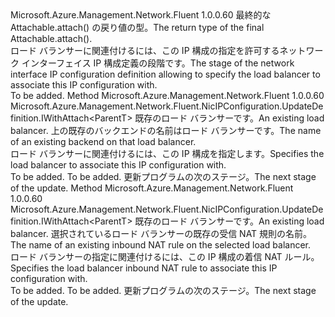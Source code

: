 <Type Name="IWithLoadBalancer&lt;ParentT&gt;" FullName="Microsoft.Azure.Management.Network.Fluent.NicIPConfiguration.UpdateDefinition.IWithLoadBalancer&lt;ParentT&gt;">
  <TypeSignature Language="C#" Value="public interface IWithLoadBalancer&lt;ParentT&gt;" />
  <TypeSignature Language="ILAsm" Value=".class public interface auto ansi abstract IWithLoadBalancer`1&lt;ParentT&gt;" />
  <TypeSignature Language="DocId" Value="T:Microsoft.Azure.Management.Network.Fluent.NicIPConfiguration.UpdateDefinition.IWithLoadBalancer`1" />
  <TypeSignature Language="VB.NET" Value="Public Interface IWithLoadBalancer(Of ParentT)" />
  <TypeSignature Language="F#" Value="type IWithLoadBalancer&lt;'ParentT&gt; = interface" />
  <AssemblyInfo>
    <AssemblyName>Microsoft.Azure.Management.Network.Fluent</AssemblyName>
    <AssemblyVersion>1.0.0.60</AssemblyVersion>
  </AssemblyInfo>
  <TypeParameters>
    <TypeParameter Name="ParentT" />
  </TypeParameters>
  <Interfaces />
  <Docs>
    <typeparam name="ParentT"><span data-ttu-id="a6665-101">最終的な Attachable.attach() の戻り値の型。</span><span class="sxs-lookup"><span data-stu-id="a6665-101">The return type of the final  Attachable.attach().</span></span></typeparam>
    <summary>
            <span data-ttu-id="a6665-102">ロード バランサーに関連付けるには、この IP 構成の指定を許可するネットワーク インターフェイス IP 構成定義の段階です。</span><span class="sxs-lookup"><span data-stu-id="a6665-102">The stage of the network interface IP configuration definition allowing to specify the load balancer to associate this IP configuration with.</span></span>
            </summary>
    <remarks>To be added.</remarks>
  </Docs>
  <Members>
    <Member MemberName="WithExistingLoadBalancerBackend">
      <MemberSignature Language="C#" Value="public Microsoft.Azure.Management.Network.Fluent.NicIPConfiguration.UpdateDefinition.IWithAttach&lt;ParentT&gt; WithExistingLoadBalancerBackend (Microsoft.Azure.Management.Network.Fluent.ILoadBalancer loadBalancer, string backendName);" />
      <MemberSignature Language="ILAsm" Value=".method public hidebysig newslot virtual instance class Microsoft.Azure.Management.Network.Fluent.NicIPConfiguration.UpdateDefinition.IWithAttach`1&lt;!ParentT&gt; WithExistingLoadBalancerBackend(class Microsoft.Azure.Management.Network.Fluent.ILoadBalancer loadBalancer, string backendName) cil managed" />
      <MemberSignature Language="DocId" Value="M:Microsoft.Azure.Management.Network.Fluent.NicIPConfiguration.UpdateDefinition.IWithLoadBalancer`1.WithExistingLoadBalancerBackend(Microsoft.Azure.Management.Network.Fluent.ILoadBalancer,System.String)" />
      <MemberSignature Language="VB.NET" Value="Public Function WithExistingLoadBalancerBackend (loadBalancer As ILoadBalancer, backendName As String) As IWithAttach(Of ParentT)" />
      <MemberSignature Language="F#" Value="abstract member WithExistingLoadBalancerBackend : Microsoft.Azure.Management.Network.Fluent.ILoadBalancer * string -&gt; Microsoft.Azure.Management.Network.Fluent.NicIPConfiguration.UpdateDefinition.IWithAttach&lt;'ParentT&gt;" Usage="iWithLoadBalancer.WithExistingLoadBalancerBackend (loadBalancer, backendName)" />
      <MemberType>Method</MemberType>
      <AssemblyInfo>
        <AssemblyName>Microsoft.Azure.Management.Network.Fluent</AssemblyName>
        <AssemblyVersion>1.0.0.60</AssemblyVersion>
      </AssemblyInfo>
      <ReturnValue>
        <ReturnType>Microsoft.Azure.Management.Network.Fluent.NicIPConfiguration.UpdateDefinition.IWithAttach&lt;ParentT&gt;</ReturnType>
      </ReturnValue>
      <Parameters>
        <Parameter Name="loadBalancer" Type="Microsoft.Azure.Management.Network.Fluent.ILoadBalancer" />
        <Parameter Name="backendName" Type="System.String" />
      </Parameters>
      <Docs>
        <param name="loadBalancer"><span data-ttu-id="a6665-103">既存のロード バランサーです。</span><span class="sxs-lookup"><span data-stu-id="a6665-103">An existing load balancer.</span></span></param>
        <param name="backendName"><span data-ttu-id="a6665-104">上の既存のバックエンドの名前はロード バランサーです。</span><span class="sxs-lookup"><span data-stu-id="a6665-104">The name of an existing backend on that load balancer.</span></span></param>
        <summary>
            <span data-ttu-id="a6665-105">ロード バランサーに関連付けるには、この IP 構成を指定します。</span><span class="sxs-lookup"><span data-stu-id="a6665-105">Specifies the load balancer to associate this IP configuration with.</span></span>
            </summary>
        <returns>To be added.</returns>
        <remarks>To be added.</remarks>
        <return><span data-ttu-id="a6665-106">更新プログラムの次のステージ。</span><span class="sxs-lookup"><span data-stu-id="a6665-106">The next stage of the update.</span></span></return>
      </Docs>
    </Member>
    <Member MemberName="WithExistingLoadBalancerInboundNatRule">
      <MemberSignature Language="C#" Value="public Microsoft.Azure.Management.Network.Fluent.NicIPConfiguration.UpdateDefinition.IWithAttach&lt;ParentT&gt; WithExistingLoadBalancerInboundNatRule (Microsoft.Azure.Management.Network.Fluent.ILoadBalancer loadBalancer, string inboundNatRuleName);" />
      <MemberSignature Language="ILAsm" Value=".method public hidebysig newslot virtual instance class Microsoft.Azure.Management.Network.Fluent.NicIPConfiguration.UpdateDefinition.IWithAttach`1&lt;!ParentT&gt; WithExistingLoadBalancerInboundNatRule(class Microsoft.Azure.Management.Network.Fluent.ILoadBalancer loadBalancer, string inboundNatRuleName) cil managed" />
      <MemberSignature Language="DocId" Value="M:Microsoft.Azure.Management.Network.Fluent.NicIPConfiguration.UpdateDefinition.IWithLoadBalancer`1.WithExistingLoadBalancerInboundNatRule(Microsoft.Azure.Management.Network.Fluent.ILoadBalancer,System.String)" />
      <MemberSignature Language="VB.NET" Value="Public Function WithExistingLoadBalancerInboundNatRule (loadBalancer As ILoadBalancer, inboundNatRuleName As String) As IWithAttach(Of ParentT)" />
      <MemberSignature Language="F#" Value="abstract member WithExistingLoadBalancerInboundNatRule : Microsoft.Azure.Management.Network.Fluent.ILoadBalancer * string -&gt; Microsoft.Azure.Management.Network.Fluent.NicIPConfiguration.UpdateDefinition.IWithAttach&lt;'ParentT&gt;" Usage="iWithLoadBalancer.WithExistingLoadBalancerInboundNatRule (loadBalancer, inboundNatRuleName)" />
      <MemberType>Method</MemberType>
      <AssemblyInfo>
        <AssemblyName>Microsoft.Azure.Management.Network.Fluent</AssemblyName>
        <AssemblyVersion>1.0.0.60</AssemblyVersion>
      </AssemblyInfo>
      <ReturnValue>
        <ReturnType>Microsoft.Azure.Management.Network.Fluent.NicIPConfiguration.UpdateDefinition.IWithAttach&lt;ParentT&gt;</ReturnType>
      </ReturnValue>
      <Parameters>
        <Parameter Name="loadBalancer" Type="Microsoft.Azure.Management.Network.Fluent.ILoadBalancer" />
        <Parameter Name="inboundNatRuleName" Type="System.String" />
      </Parameters>
      <Docs>
        <param name="loadBalancer"><span data-ttu-id="a6665-107">既存のロード バランサーです。</span><span class="sxs-lookup"><span data-stu-id="a6665-107">An existing load balancer.</span></span></param>
        <param name="inboundNatRuleName"><span data-ttu-id="a6665-108">選択されているロード バランサーの既存の受信 NAT 規則の名前。</span><span class="sxs-lookup"><span data-stu-id="a6665-108">The name of an existing inbound NAT rule on the selected load balancer.</span></span></param>
        <summary>
            <span data-ttu-id="a6665-109">ロード バランサーの指定に関連付けるには、この IP 構成の着信 NAT ルール。</span><span class="sxs-lookup"><span data-stu-id="a6665-109">Specifies the load balancer inbound NAT rule to associate this IP configuration with.</span></span>
            </summary>
        <returns>To be added.</returns>
        <remarks>To be added.</remarks>
        <return><span data-ttu-id="a6665-110">更新プログラムの次のステージ。</span><span class="sxs-lookup"><span data-stu-id="a6665-110">The next stage of the update.</span></span></return>
      </Docs>
    </Member>
  </Members>
</Type>